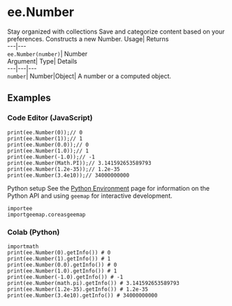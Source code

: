  
#  ee.Number
Stay organized with collections  Save and categorize content based on your preferences. 
Constructs a new Number. Usage| Returns  
---|---  
`ee.Number(number)`| Number  
Argument| Type| Details  
---|---|---  
`number`| Number|Object| A number or a computed object.  
## Examples
### Code Editor (JavaScript)
```
print(ee.Number(0));// 0
print(ee.Number(1));// 1
print(ee.Number(0.0));// 0
print(ee.Number(1.0));// 1
print(ee.Number(-1.0));// -1
print(ee.Number(Math.PI));// 3.141592653589793
print(ee.Number(1.2e-35));// 1.2e-35
print(ee.Number(3.4e10));// 34000000000
```

Python setup
See the [ Python Environment](https://developers.google.com/earth-engine/guides/python_install) page for information on the Python API and using `geemap` for interactive development.
```
importee
importgeemap.coreasgeemap
```

### Colab (Python)
```
importmath
print(ee.Number(0).getInfo()) # 0
print(ee.Number(1).getInfo()) # 1
print(ee.Number(0.0).getInfo()) # 0
print(ee.Number(1.0).getInfo()) # 1
print(ee.Number(-1.0).getInfo()) # -1
print(ee.Number(math.pi).getInfo()) # 3.141592653589793
print(ee.Number(1.2e-35).getInfo()) # 1.2e-35
print(ee.Number(3.4e10).getInfo()) # 34000000000
```

